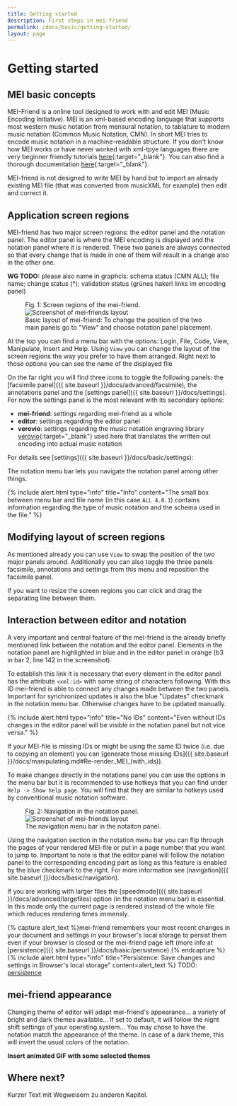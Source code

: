 ```yaml
---
title: Getting started
description: First steps in mei-friend
permalink: /docs/basic/getting-started/
layout: page 
---
```

# Getting started

## MEI basic concepts

MEI-Friend is a online tool designed to work with and edit MEI (Music Encoding Initiative). MEI is an xml-based encoding language that supports most western music notation from mensural notation, to tablature to modern music notation (Common Music Notation, CMN). In short MEI tries to encode music notation in a machine-readable structure.
If you don't know how MEI works or have never worked with xml-tpye languages there are very beginner friendly tutorials [here](https://music-encoding.org/resources/tutorials.html){:target="_blank"}. You can also find a thorough documentation [here](https://music-encoding.org/guidelines/v4/content/){:target="_blank"}.

MEI-friend is not designed to write MEI by hand but to import an already existing MEI file (that was converted from musicXML for example) then edit and correct it.

## Application screen regions

MEI-friend has two major screen regions: the editor panel and the notation panel. The editor panel is where the MEI encoding is displayed and the notation panel where it is rendered. These two panels are always connected so that every change that is made in one of them will result in a change also in the other one.

**WG TODO:** please also name in graphcis: schema status (CMN ALL); file name; change status (*); validation status (grünes hakerl links im encoding panel)


<figure class="figure">
    <div class="figure-title">Fig.&thinsp;1: Screen regions of the mei-friend.</div>
        <img class="figure-img" src="{{ site.baseurl }}/assets/img/getting_started/screenshot_screen_regions.PNG" 
            alt="Screenshot of mei-friends layout" />
    <figcaption class="figure-caption">Basic layout of mei-friend: To change the position of the two main panels go to "View" and choose notation panel placement.</figcaption>
</figure>


At the top you can find a menu bar with the options: Login, File, Code, View, Manipulate, Insert and Help. Using `View` you can change the layout of the screen regions the way you prefer to have them arranged. Right next to those options you can see the name of the displayed file

On the far right you will find three icons to toggle the following panels: the [facsimile panel]({{ site.baseurl }}/docs/advanced/facsimile), the annotations panel and the [settings panel]({{ site.baseurl }}/docs/settings). For now the settings panel is the most relevant with its secondary options:

- **mei-friend**: settings regarding mei-friend as a whole
- **editor**: settings regarding the editor panel
- **verovio**: settings regarding the music notation engraving library [verovio](https://www.verovio.org/index.xhtml){:target="_blank"} used here that translates the written out encoding into actual music notation

For details see [settings]({{ site.baseurl }}/docs/basic/settings):

The notation menu bar lets you navigate the notation panel among other things.

{% include alert.html type="info" title="Info" content="The small box between menu bar and file name (in this case `ALL 4.0.1`) contains information regarding the type of music notation and the schema used in the file." %}

## Modifying layout of screen regions

As mentioned already you can use `View` to swap the position of the two major panels around. Additionally you can also toggle the three panels facsimile, annotations and settings from this menu and reposition the facsimile panel.

If you want to resize the screen regions you can click and drag the separating line between them.

## Interaction between editor and notation

A very important and central feature of the mei-friend is the already briefly mentioned link between the notation and the editor panel. Elements in the notation panel are highlighted in blue and in the editor panel in orange (b3 in bar 2, line 142 in the screenshot).

To establish this link it is necessary that every element in the editor panel has the attribute `<xml:id>` with some string of characters following. With this ID mei-friend is able to connect any changes made between the two panels. Important for synchronized updates is also the blue "Updates" checkmark in the notation menu bar. Otherwise changes have to be updated manually.

{% include alert.html type="info" title="No IDs" content="Even without IDs changes in the editor panel will be visible in the notation panel but not vice versa." %}

If your MEI-file is missing IDs or might be using the same ID twice (i.e. due to copying an element) you can [generate those missing IDs]({{ site.baseurl }}/docs/manipulating.md#Re-render_MEI_(with_ids)).

To make changes directly in the notations panel you can use the options in the menu bar but it is recommended to use hotkeys that you can find under `Help -> Show help page`. You will find that they are similar to hotkeys used by conventional music notation software.

<figure class="figure">
    <div class="figure-title">Fig.&thinsp;2: Navigation in the notation panel.</div>
        <img class="figure-img" src="{{ site.baseurl }}/assets/img/getting_started/navigation_notation_panel.PNG" 
            alt="Screenshot of mei-friends layout" />
    <figcaption class="figure-caption">The navigation menu bar in the notaiton panel.</figcaption>
</figure>

Using the navigation section in the notation menu bar you can flip through the pages of your rendered MEI-file or put in a page number that you want to jump to. Important to note is that the editor panel will follow the notation panel to the corresponding encoding part as long as this feature is enabled by the blue checkmark to the right.
For more information see [navigation]({{ site.baseurl }}/docs/basic/navigation).

If you are working with larger files the [speedmode]({{ site.baseurl }}/docs/advanced/largefiles) option (in the notation menu bar) is essential. In this mode only the current page is rendered instead of the whole file which reduces rendering times immensly.

{% capture alert_text %}mei-friend remembers your most recent changes in your document and settings in your browser's local storage to persist them even if your browser is closed or the mei-friend page left (more info at [persistence]({{ site.baseurl }}/docs/basic/persistence).{% endcapture %}
{% include alert.html type="info" title="Persistence: Save changes and settings in Browser's local storage" content=alert_text %}
TODO: <a href='{{ site.baseurl }}/docs/basic/persistence'>persistence</a>

## mei-friend appearance

Changing theme of editor will adapt mei-friend's appearance... a variety of bright and dark themes available...
If set to default, it will follow the night shift settings of your operating system...
You may chose to have the notation match the appearance of the theme. In case of a dark theme, this will invert the usual colors of the notation.

**Insert animated GIF with some selected themes**

## Where next?

Kurzer Text mit Wegweisern zu anderen Kapitel.
